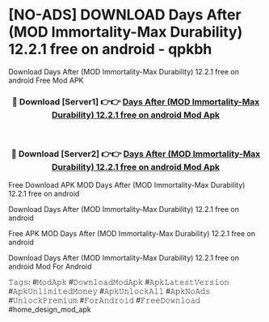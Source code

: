 # [NO-ADS] DOWNLOAD Days After (MOD Immortality-Max Durability) 12.2.1 free on android - qpkbh
Download Days After (MOD Immortality-Max Durability) 12.2.1 free on android Free Mod APK

<div align="center">
<h3>🔴 Download [Server1] 👉👉 <a href="https://apk-comot.site?title=Days_After_(MOD_Immortality-Max_Durability)_12.2.1_free_on_android">Days After (MOD Immortality-Max Durability) 12.2.1 free on android Mod Apk</a></h3><br>

<h3>🔴 Download [Server2] 👉👉 <a href="https://apk-comot.site?title=Days_After_(MOD_Immortality-Max_Durability)_12.2.1_free_on_android">Days After (MOD Immortality-Max Durability) 12.2.1 free on android Mod Apk</a></h3>
</div>


Free Download APK MOD Days After (MOD Immortality-Max Durability) 12.2.1 free on android

Download Days After (MOD Immortality-Max Durability) 12.2.1 free on android 

Free APK MOD Days After (MOD Immortality-Max Durability) 12.2.1 free on android 

Download Days After (MOD Immortality-Max Durability) 12.2.1 free on android Mod For Android

𝚃𝚊𝚐𝚜: #𝙼𝚘𝚍𝙰𝚙𝚔 #𝙳𝚘𝚠𝚗𝚕𝚘𝚊𝚍𝙼𝚘𝚍𝙰𝚙𝚔 #𝙰𝚙𝚔𝙻𝚊𝚝𝚎𝚜𝚝𝚅𝚎𝚛𝚜𝚒𝚘𝚗 #𝙰𝚙𝚔𝚄𝚗𝚕𝚒𝚖𝚒𝚝𝚎𝚍𝙼𝚘𝚗𝚎𝚢 #𝙰𝚙𝚔𝚄𝚗𝚕𝚘𝚌𝚔𝙰𝚕𝚕 #𝙰𝚙𝚔𝙽𝚘𝙰𝚍𝚜 #𝚄𝚗𝚕𝚘𝚌𝚔𝙿𝚛𝚎𝚖𝚒𝚞𝚖 #𝙵𝚘𝚛𝙰𝚗𝚍𝚛𝚘𝚒𝚍 #𝙵𝚛𝚎𝚎𝙳𝚘𝚠𝚗𝚕𝚘𝚊𝚍 #home_design_mod_apk